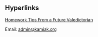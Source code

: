 ## Hyperlinks
[Homework Tips From a Future Valedictorian](/hw)

Email: [admin@kamiak.org](https://mail.google.com/mail/?view=cm&fs=1&to=admin@kamiak.org)
